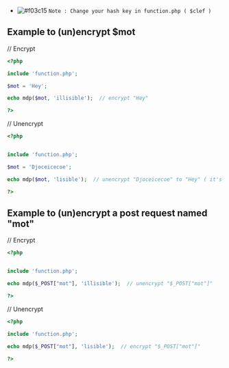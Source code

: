 - ![#f03c15]() `Note : Change your hash key in function.php ( $clef )`


## Example to (un)encrypt $mot


// Encrypt 

```php
<?php

include 'function.php';

$mot = 'Hey';

echo mdp($mot, 'illisible');  // encrypt "Hey"

?>
```

// Unencrypt 

```php
<?php


include 'function.php';

$mot = 'Djoceicecoe';

echo mdp($mot, 'lisible');  // unencrypt "Djoceicecoe" to "Hey" ( it's an example 😆 )

?>
```

## Example to (un)encrypt a post request named "mot"

// Encrypt 

```php
<?php


include 'function.php';

echo mdp($_POST["mot"], 'illisible');  // unencrypt "$_POST["mot"]"

?>
```

// Unencrypt 

```php
<?php

include 'function.php';

echo mdp($_POST["mot"], 'lisible');  // encrypt "$_POST["mot"]"

?>
```
